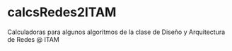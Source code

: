 # calcsRedes2ITAM
Calculadoras para algunos algoritmos de la clase de Diseño y Arquitectura de Redes @ ITAM
